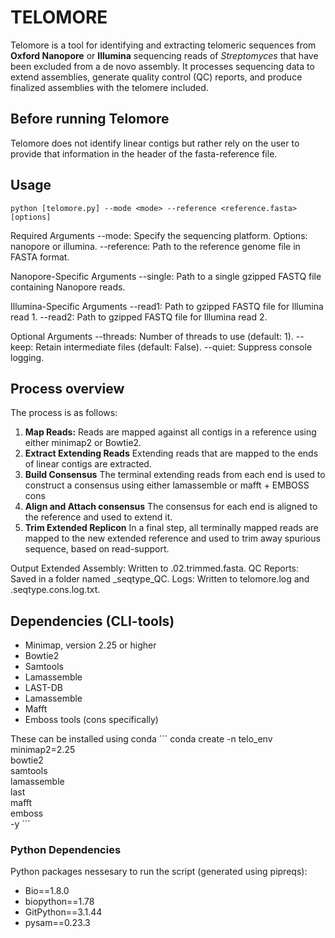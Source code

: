 # TELOMORE
Telomore is a tool for identifying and extracting telomeric sequences from **Oxford Nanopore** or **Illumina** sequencing reads of *Streptomyces* that have been excluded from a de novo assembly. It processes sequencing data to extend assemblies, generate quality control (QC) reports, and produce finalized assemblies with the telomere included.

## Before running Telomore
Telomore does not identify linear contigs but rather rely on the user to provide that information in
the header of the fasta-reference file. 

## Usage
```
python [telomore.py] --mode <mode> --reference <reference.fasta> [options]
```

Required Arguments
--mode: Specify the sequencing platform. Options: nanopore or illumina.
--reference: Path to the reference genome file in FASTA format.

Nanopore-Specific Arguments
--single: Path to a single gzipped FASTQ file containing Nanopore reads.

Illumina-Specific Arguments
--read1: Path to gzipped FASTQ file for Illumina read 1.
--read2: Path to gzipped FASTQ file for Illumina read 2.

Optional Arguments
--threads: Number of threads to use (default: 1).
--keep: Retain intermediate files (default: False).
--quiet: Suppress console logging.

## Process overview
The process is as follows:
1. **Map Reads:**
Reads are mapped against all contigs in a reference using either minimap2 or Bowtie2.
2. **Extract Extending Reads**
Extending reads that are mapped to the ends of linear contigs are extracted.
3. **Build Consensus**
The terminal extending reads from each end is used to construct a consensus using either lamassemble or mafft + EMBOSS cons
4. **Align and Attach consensus**
The consensus for each end is aligned to the reference and used to extend it.
5. **Trim Extended Replicon**
In a final step, all terminally mapped reads are mapped to the new extended reference and used to trim away spurious sequence, based on read-support.

Output
Extended Assembly: Written to <basename>.02.trimmed.fasta.
QC Reports: Saved in a folder named <basename>_seqtype_QC.
Logs: Written to telomore.log and <basename>.seqtype.cons.log.txt.


## Dependencies (CLI-tools)
* Minimap, version 2.25 or higher
* Bowtie2
* Samtools
* Lamassemble
* LAST-DB
* Lamassemble
* Mafft
* Emboss tools (cons specifically)

These can be installed using conda
´´´
conda create -n telo_env \
minimap2=2.25 \
bowtie2 \
samtools \
lamassemble \
last \
mafft \
emboss \
-y
´´´




### Python Dependencies
Python packages nessesary to run the script (generated using pipreqs):
* Bio==1.8.0
* biopython==1.78
* GitPython==3.1.44
* pysam==0.23.3

